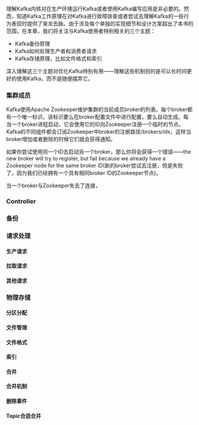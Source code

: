 理解Kafka内核对在生产环境运行Kafka或者使用Kafka编写应用是非必要的。然而，知道Kafka工作原理在对Kafka进行故障排查或者尝试去理解Kafka的一些行为表现时提供了来龙去脉。由于涉及每个单独的实现细节和设计方案超出了本书的范围，在本章，我们将关注与Kafka使用者特别相关的三个主题：  
* Kafka备份原理
* Kafka如何处理生产者和消费者请求
* Kafka存储原理，比如文件格式和索引  

深入理解这三个主题对优化Kafka特别有用——理解这些机制目的是可以长时间更好的使用Kafka，而不是随便摆弄它。  

### 集群成员  
Kafka使用Apache Zookeeper维护集群的当前成员broker的列表。每个broker都有一个唯一标识，该标识要么在broker配置文件中进行配置，要么自动生成。每当一个broker进程启动，它会使用它的ID向Zookeeper注册一个临时的节点。Kafka的不同组件都会订阅Zookeeper中broker的注册路径/brokers/ids，这样当broker增加或者删除的时候它们就会获得通知。  

如果你尝试使用同一个ID去启动另一个broker，那么你将会获得一个错误——the new broker will try to register, but fail because we already have a Zookeeper node for the same broker ID(新的broker尝试去注册，但是失败了，因为我们已经拥有一个具有相同broker ID的Zookeeper节点)。  

当一个broker与Zookeeper失去了连接，



### Controller  




### 备份  




### 请求处理  



#### 生产请求  



#### 拉取请求  




#### 其他请求  




### 物理存储  




#### 分区分配  






#### 文件管理  




#### 文件格式  




#### 索引  





#### 合并  





#### 合并机制  




#### 删除事件  




#### Topic合适合并
